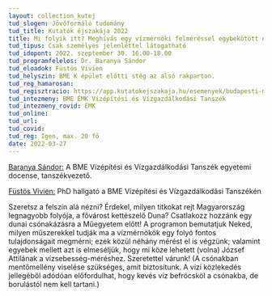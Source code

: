 ```yaml
---
layout: collection_kutej
tud_slogen: Jövőformáló tudomány
tud_title: Kutatók éjszakája 2022
title: Mi folyik itt? Meghívás egy vízmérnöki felméréssel egybekötött dunai csónakázásra a Műegyetem előtt!
tud_tipus: Csak személyes jelenléttel látogatható
tud_idopont: 2022. szeptember 30. 16.00-18.00
tud_programfelelos: Dr. Baranya Sándor
tud_eloadok: Füstös Vivien
tud_helyszin: BME K épület előtti stég az alsó rakparton.
tud_reg_hamarosan:
tud_regisztracio: https://app.kutatokejszakaja.hu/esemenyek/budapesti-muszaki-es-gazdasagtudomanyi-egyetem/mi-folyik-itt-meghivas-egy-vizmernoki-felmeressel-egybekotott-dunai-csonakazasra-a-muegyetem-elott
tud_intezmeny: BME ÉMK Vízépítési és Vízgazdálkodási Tanszék
tud_intezmeny_rovid: EMK
tud_online:
tud_url:
tud_covid:
tud_reg: Igen, max. 20 fő
date: 2022-03-27
---
```




<a href="https://epito.bme.hu/baranya-sandor" target="_blank"> Baranya Sándor:</a> A BME Vízépítési és Vízgazdálkodási Tanszék egyetemi docense, tanszékvezető.  

<a href="http://vit.bme.hu/fustos-vivien" target="_blank"> Füstös Vivien:</a> PhD hallgató a BME Vízépítési és Vízgazdálkodási Tanszékén 


Szeretsz a felszín alá nézni? Érdekel, milyen titkokat rejt Magyarország legnagyobb folyója, a fővárost kettészelő Duna? Csatlakozz hozzánk egy dunai csónakázásra a Műegyetem előtt! A programon bemutatjuk Neked, milyen műszerekkel tudják ma a vízmérnökök egy folyó fontos tulajdonságait megmérni; ezek közül néhány mérést el is végzünk; valamint egyebek mellett azt is elmeséljük, hogy mi köze lehetett (volna) József Attilának a vízsebesség-méréshez. Szeretettel várunk!
(A csónakban mentőmellény viselése szükséges, amit biztosítunk. A vízi közlekedés jellegéből adódóan előfordulhat, hogy kevés víz befröcsköl a csónakba, de borulástól nem kell tartani.)
